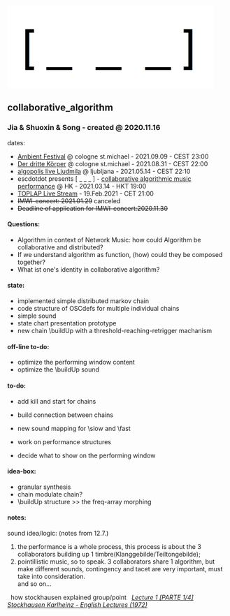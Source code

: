 <img src="https://github.com/luuiii/collaborative_algorithm/blob/master/empty_array_nil.png" height="189" width="472"> <br>
## collaborative_algorithm
### Jia & Shuoxin & Song - created @ 2020.11.16

dates:
- [Ambient Festival](https://ambient-festival.com/ensemble/) @ cologne st.michael - 2021.09.09 - CEST 23:00
- [Der dritte Körper](https://third.notimportant.org) @ cologne st.michael - 2021.08.31 - CEST 22:00
- [algopolis live Ljudmila](https://wiki.ljudmila.org/Algopolis_live) @ ljubljana - 2021.05.14 - CEST 22:10
- escdotdot presents [ _  _  _ ] - [collaborative algorithmic music performance](https://ava.hkbu.edu.hk/en/events/___)  @ HK - 2021.03.14 - HKT 19:00
- [TOPLAP Live Stream](https://transnodal.toplap.org/) - 19.Feb.2021 - CET 21:00
- ~~IMWI-concert: 2021.01.29~~ canceled
- ~~Deadline of application for IMWI-concert:2020.11.30~~


#### Questions:
- Algorithm in context of Network Music: how could Algorithm be collaborative and distributed?
- If we understand algorithm as function, (how) could they be composed together?
- What ist one's identity in collaborative algorithm?

#### state: <br>
- implemented simple distributed markov chain
- code structure of OSCdefs for multiple individual chains
- simple sound
- state chart presentation prototype
- new chain \buildUp with a threshold-reaching-retrigger machanism

#### off-line to-do:
- optimize the performing window content
- optimize the \buildUp sound

#### to-do:
- add kill and start for chains
- build connection between chains

- new sound mapping for \slow and \fast 
- work on performance structures

- decide what to show on the performing window

#### idea-box:
- granular synthesis
- chain modulate chain?
- \buildUp structure >> the freq-array morphing



#### notes:
sound idea/logic: (notes from 12.7.) <br>
1. the performance is a whole process, this process is about the 3 collaborators building up 1 timbre(Klanggebilde/Teiltongebilde);<br>
2. pointillistic music, so to speak. 3 collaborators share 1 algorithm, but make different sounds, contingency and tacet are very important, must take into consideration. <br>
and so on...

&nbsp; how stockhausen explained group/point &nbsp; <i>[Lecture 1 [PARTE 1/4] Stockhausen Karlheinz - English Lectures (1972)](https://www.youtube.com/watch?v=lYmMXB0e17E)<i> <br>

